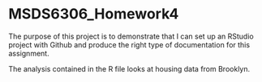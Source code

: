 # MSDS6306_Homework4

The purpose of this project is to demonstrate that I can set up an RStudio project with Github and produce the right type of documentation for this assignment. 

The analysis contained in the R file looks at housing data from Brooklyn.